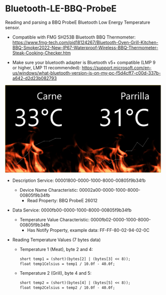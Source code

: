 # Bluetooth-LE-BBQ-ProbeE
Reading and parsing a BBQ ProbeE Bluetooth Low Energy Temperature sensor.

- Compatible with FMG SH253B Bluetooth BBQ Thermometer: https://www.fmg-tech.com/pid18124267/Bluetooth-Oven-Grill-Kitchen-BBQ-Smoker2022-New-IP67-Waterproof-Wireless-BBQ-Thermometer-Steak-Cooking-Checker.htm

- Make sure your bluetooth adapter is Bluetooth v5+ compatible (LMP 9 or higher, LMP 11 recommended): https://support.microsoft.com/en-us/windows/what-bluetooth-version-is-on-my-pc-f5d4cff7-c00d-337b-a642-d2d23b082793

![alt text](https://raw.githubusercontent.com/cvasquez-github/Bluetooth-LE-BBQ-ProbeE/main/bbq-app-ui.png)

- Description Service: 00001800-0000-1000-8000-00805f9b34fb
  - Device Name Characteristic:  00002a00-0000-1000-8000-00805f9b34fb
    - Read Property: BBQ ProbeE 26012
  

- Data Service: 0000fb00-0000-1000-8000-00805f9b34fb
  - Temperature Value Characteristic: 0000fb02-0000-1000-8000-00805f9b34fb
    - Has Notify Property, example data: FF-FF-80-02-94-02-0C
      
- Reading Temperature Values (7 bytes data)
  - Temperature 1 (Meat), byte 2 and 4:
    ```
    short temp1 = (short)(bytes[2] | (bytes[3] << 8));
    float temp1Celsius = temp1 / 10.0f - 40.0f;
    ```
      
  - Temperature 2 (Grill), byte 4 and 5:
    ```
    short temp2 = (short)(bytes[4] | (bytes[5] << 8));
    float temp2Celsius = temp2 / 10.0f - 40.0f;
    ```
